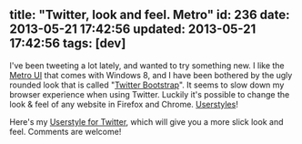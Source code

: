 title: "Twitter, look and feel. Metro"
id: 236
date: 2013-05-21 17:42:56
updated: 2013-05-21 17:42:56
tags: [dev]
---
I've been tweeting a lot lately, and wanted to try something new. I like the [Metro UI](http://en.wikipedia.org/wiki/Metro_(design_language) "Modern UI") that comes with Windows 8, and I have been bothered by the ugly rounded look that is called "[Twitter Bootstrap](http://twitter.github.io/bootstrap/ "Twitter Bootstrap")". It seems to slow down my browser experience when using Twitter. Luckily it's possible to change the look &amp; feel of any website in Firefox and Chrome. [Userstyles](http://userstyles.org/ "Userstyles")!

Here's my [Userstyle for Twitter](http://userstyles.org/styles/87885/twitter-metro), which will give you a more slick look and feel. Comments are welcome!
